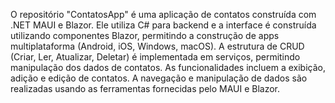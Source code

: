 O repositório "ContatosApp" é uma aplicação de contatos construída com .NET MAUI e Blazor. 
Ele utiliza C# para backend e a interface é construída utilizando componentes Blazor, permitindo a construção de apps multiplataforma (Android, iOS, Windows, macOS). 
A estrutura de CRUD (Criar, Ler, Atualizar, Deletar) é implementada em serviços, permitindo manipulação dos dados de contatos. 
As funcionalidades incluem a exibição, adição e edição de contatos. A navegação e manipulação de dados são realizadas usando as ferramentas fornecidas pelo MAUI e Blazor.
